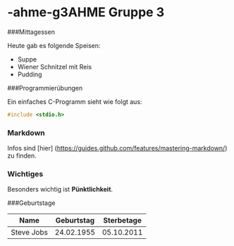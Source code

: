 # -ahme-g3AHME Gruppe 3

###Mittagessen

Heute gab es folgende Speisen:

* Suppe
* Wiener Schnitzel mit Reis
* Pudding

###Programmierübungen

Ein einfaches C-Programm sieht wie folgt aus:

```c
#include <stdio.h>
```

### Markdown

Infos sind [hier] (https://guides.github.com/features/mastering-markdown/) zu finden.

### Wichtiges

Besonders wichtig ist **Pünktlichkeit**.

###Geburtstage

Name | Geburtstag | Sterbetage
-----|------------|-----------
Steve Jobs | 24.02.1955 | 05.10.2011
